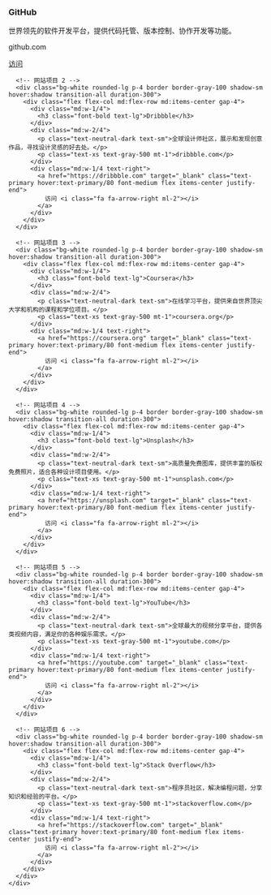 <!DOCTYPE html>
<html lang="zh-CN">
<head>
  <meta charset="UTF-8">
  <meta name="viewport" content="width=device-width, initial-scale=1.0">
  <title>网站推荐</title>
  <script src="https://cdn.tailwindcss.com"></script>
  <link href="https://cdnjs.cloudflare.com/ajax/libs/font-awesome/6.7.2/css/all.min.css" rel="stylesheet">
  <script>
    tailwind.config = {
      theme: {
        extend: {
          colors: {
            primary: '#165DFF',
          },
        },
      }
    }
  </script>
</head>
<body class="font-inter bg-white min-h-screen">
  <main class="container mx-auto px-4 py-8 max-w-3xl">
    <!-- 网站列表 -->
    <div class="space-y-6">
      <!-- 网站项目 1 -->
      <div class="bg-white rounded-lg p-4 border border-gray-100 shadow-sm hover:shadow transition-all duration-300">
        <div class="flex flex-col md:flex-row md:items-center gap-4">
          <div class="md:w-1/4">
            <h3 class="font-bold text-lg">GitHub</h3>
          </div>
          <div class="md:w-2/4">
            <p class="text-neutral-dark text-sm">世界领先的软件开发平台，提供代码托管、版本控制、协作开发等功能。</p>
            <p class="text-xs text-gray-500 mt-1">github.com</p>
          </div>
          <div class="md:w-1/4 text-right">
            <a href="https://github.com" target="_blank" class="text-primary hover:text-primary/80 font-medium flex items-center justify-end">
              访问 <i class="fa fa-arrow-right ml-2"></i>
            </a>
          </div>
        </div>
      </div>

      <!-- 网站项目 2 -->
      <div class="bg-white rounded-lg p-4 border border-gray-100 shadow-sm hover:shadow transition-all duration-300">
        <div class="flex flex-col md:flex-row md:items-center gap-4">
          <div class="md:w-1/4">
            <h3 class="font-bold text-lg">Dribbble</h3>
          </div>
          <div class="md:w-2/4">
            <p class="text-neutral-dark text-sm">全球设计师社区，展示和发现创意作品，寻找设计灵感的好去处。</p>
            <p class="text-xs text-gray-500 mt-1">dribbble.com</p>
          </div>
          <div class="md:w-1/4 text-right">
            <a href="https://dribbble.com" target="_blank" class="text-primary hover:text-primary/80 font-medium flex items-center justify-end">
              访问 <i class="fa fa-arrow-right ml-2"></i>
            </a>
          </div>
        </div>
      </div>

      <!-- 网站项目 3 -->
      <div class="bg-white rounded-lg p-4 border border-gray-100 shadow-sm hover:shadow transition-all duration-300">
        <div class="flex flex-col md:flex-row md:items-center gap-4">
          <div class="md:w-1/4">
            <h3 class="font-bold text-lg">Coursera</h3>
          </div>
          <div class="md:w-2/4">
            <p class="text-neutral-dark text-sm">在线学习平台，提供来自世界顶尖大学和机构的课程和学位项目。</p>
            <p class="text-xs text-gray-500 mt-1">coursera.org</p>
          </div>
          <div class="md:w-1/4 text-right">
            <a href="https://coursera.org" target="_blank" class="text-primary hover:text-primary/80 font-medium flex items-center justify-end">
              访问 <i class="fa fa-arrow-right ml-2"></i>
            </a>
          </div>
        </div>
      </div>

      <!-- 网站项目 4 -->
      <div class="bg-white rounded-lg p-4 border border-gray-100 shadow-sm hover:shadow transition-all duration-300">
        <div class="flex flex-col md:flex-row md:items-center gap-4">
          <div class="md:w-1/4">
            <h3 class="font-bold text-lg">Unsplash</h3>
          </div>
          <div class="md:w-2/4">
            <p class="text-neutral-dark text-sm">高质量免费图库，提供丰富的版权免费照片，适合各种设计项目使用。</p>
            <p class="text-xs text-gray-500 mt-1">unsplash.com</p>
          </div>
          <div class="md:w-1/4 text-right">
            <a href="https://unsplash.com" target="_blank" class="text-primary hover:text-primary/80 font-medium flex items-center justify-end">
              访问 <i class="fa fa-arrow-right ml-2"></i>
            </a>
          </div>
        </div>
      </div>

      <!-- 网站项目 5 -->
      <div class="bg-white rounded-lg p-4 border border-gray-100 shadow-sm hover:shadow transition-all duration-300">
        <div class="flex flex-col md:flex-row md:items-center gap-4">
          <div class="md:w-1/4">
            <h3 class="font-bold text-lg">YouTube</h3>
          </div>
          <div class="md:w-2/4">
            <p class="text-neutral-dark text-sm">全球最大的视频分享平台，提供各类视频内容，满足你的各种娱乐需求。</p>
            <p class="text-xs text-gray-500 mt-1">youtube.com</p>
          </div>
          <div class="md:w-1/4 text-right">
            <a href="https://youtube.com" target="_blank" class="text-primary hover:text-primary/80 font-medium flex items-center justify-end">
              访问 <i class="fa fa-arrow-right ml-2"></i>
            </a>
          </div>
        </div>
      </div>

      <!-- 网站项目 6 -->
      <div class="bg-white rounded-lg p-4 border border-gray-100 shadow-sm hover:shadow transition-all duration-300">
        <div class="flex flex-col md:flex-row md:items-center gap-4">
          <div class="md:w-1/4">
            <h3 class="font-bold text-lg">Stack Overflow</h3>
          </div>
          <div class="md:w-2/4">
            <p class="text-neutral-dark text-sm">程序员社区，解决编程问题，分享知识和经验的平台。</p>
            <p class="text-xs text-gray-500 mt-1">stackoverflow.com</p>
          </div>
          <div class="md:w-1/4 text-right">
            <a href="https://stackoverflow.com" target="_blank" class="text-primary hover:text-primary/80 font-medium flex items-center justify-end">
              访问 <i class="fa fa-arrow-right ml-2"></i>
            </a>
          </div>
        </div>
      </div>
    </div>
  </main>

  <script>
    // 网站访问统计
    document.querySelectorAll('a[href="#"]').forEach(link => {
      link.addEventListener('click', (e) => {
        e.preventDefault();
        // 实际使用时可以移除这个alert
        alert('已记录您的访问，将跳转到对应网站');
      });
    });
  </script>
</body>
</html>
